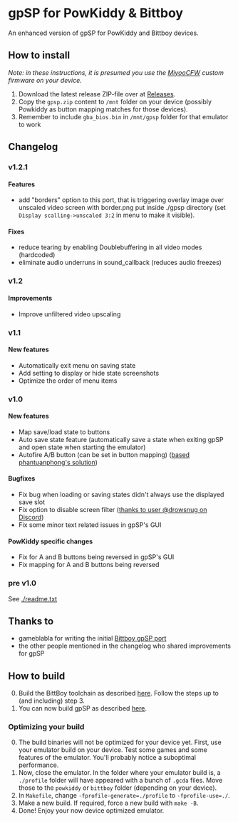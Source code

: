 # gpSP for PowKiddy & Bittboy
An enhanced version of gpSP for PowKiddy and Bittboy devices. 

## How to install
*Note: in these instructions, it is presumed you use the [MiyooCFW](https://github.com/TriForceX/MiyooCFW/) custom firmware on your device.*
1. Download the latest release ZIP-file over at [Releases](https://github.com/Apaczer/gpsp/releases/latest).
2. Copy the `gpsp.zip` content to ``/mnt`` folder on your device (possibly Powkiddy as button mapping matches for those devices).
3. Remember to include ``gba_bios.bin`` in ``/mnt/gpsp`` folder for that emulator to work

## Changelog
### v1.2.1
#### Features
- add "borders" option to this port, that is triggering overlay image over unscaled video screen with border.png put inside ./gpsp directory (set ``Display scalling->unscaled 3:2`` in menu to make it visible).

#### Fixes
- reduce tearing by enabling Doublebuffering in all video modes (hardcoded)
- eliminate audio underruns in sound_callback (reduces audio freezes)

### v1.2
#### Improvements
- Improve unfiltered video upscaling

### v1.1
#### New features
- Automatically exit menu on saving state
- Add setting to display or hide state screenshots
- Optimize the order of menu items

### v1.0
#### New features
- Map save/load state to buttons
- Auto save state feature (automatically save a state when exiting gpSP and open state when starting the emulator)
- Autofire A/B button (can be set in button mapping) ([based phantuanphong's solution](https://github.com/phantuanphong/gpsp-powkiddy))

#### Bugfixes
- Fix bug when loading or saving states didn't always use the displayed save slot
- Fix option to disable screen filter ([thanks to user @drowsnug on Discord](https://discord.com/channels/529983248114122762/540168599063756802/819836183105765406))
- Fix some minor text related issues in gpSP's GUI

#### PowKiddy specific changes
- Fix for A and B buttons being reversed in gpSP's GUI
- Fix mapping for A and B buttons being reversed

### pre v1.0
See [./readme.txt](./readme.txt)

## Thanks to
- gameblabla for writing the initial [Bittboy gpSP port](https://github.com/bittboy/gpsp)
- the other people mentioned in the changelog who shared improvements for gpSP

## How to build
0. Build the BittBoy toolchain as described [here](https://github.com/TriForceX/MiyooCFW/wiki/Making-Games). Follow the steps up to (and including) step 3.
0. You can now build gpSP as described [here](./build.txt).

### Optimizing your build
0. The build binaries will not be optimized for your device yet. First, use your emulator build on your device. Test some games and some features of the emulator. You'll probably notice a suboptimal performance. 
0. Now, close the emulator. In the folder where your emulator build is, a `./profile` folder will have appeared with a bunch of `.gcda` files. Move those to the `powkiddy` or `bittboy` folder (depending on your device).
0. In `Makefile`, change `-fprofile-generate=./profile` to `-fprofile-use=./`.
0. Make a new build. If required, force a new build with `make -B`.
0. Done! Enjoy your now device optimized emulator.
